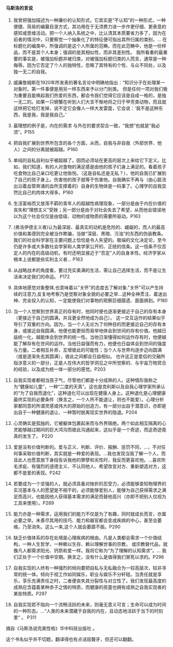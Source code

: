 #### 马斯洛的言说

1. 我曾把强加描述为一种廉价的认知形式，它其实是“不认知”的一种形式，一种便捷、简易的编纂目录方式，其功用在于无须费力进一步作更仔细、更表意的感知或思维活动。把一个人纳入系统之中，比认清其本质要省力多了，因为在前者的情况中，只要察觉一个抽象化了的特征便可指出其所归属的类别，... 在标题化的编类中，所强调的是这个人所属的范畴。而在此范畴中，他是一份样品，而不是其个人本身；强调的是其相似性，而非其差别性。
   我所看重的最重要的事实是，被强加标题并被归类，对被强加标题归类的人而言，通常是一种侮辱。因为它否定了个人的独特性，忽略了其特有的个性、与众不同处，以及独一无二的自我。     

2. 威廉詹姆斯在1920年所发表的著名言论中明确地指出：“知识分子在处理某一对象时，第一件事便是用另一样东西来予以分门别类。
但是任何一项对我们极为重要且能唤起我们热爱的东西，都会令我们觉得它应该是自成一格的，是独一无二的。如果一只螃蟹在听到人们大言不惭地将之归于甲壳类动物，而且就这样把它给打发掉，说不定它会像人一样大发雷霆，它会说：‘我不是这种东西，我是我，我是我自己。’
   
3.  最理想的例子是，内在的需求 与外在的要求契合一致，“我想”也就是“我必须”。P155

4.   把自我扩展到世界所包含的各个方面，从而，自我与非自我（外部世界、他人）之间的分离就被超越。P160

5. 单纯的自私自利似乎被超越了。因而必须站在更高的层次上来给它下定义。比如，我们知道，有的人对食物的满足感是由他的孩子们身上满足的。看着孩子吃食物比自己亲口吃更让他愉悦。（这是自私还是无私？），他的自我已扩展到了自己的孩子身上。伤害他的孩子就等于伤害他。自我确实不再与（由心脏流出沿着血管奔涌的血所支撑着的）自身的生物体是一码事了。心理学的自我显然比自己的肉体大得多。P160

6.  生活富裕而又放荡不羁的青年人的超越性病理现象，一部分是由于内在价值的丧失和“理想主义”受挫；另一部分是由于对社会失去了希望，从而他会错误地以为这个社会仅仅是由低级、动物的或物质的需要所驱动。P163

7. (弗洛伊德主义者)认为最深层、最真实的动机是危险的、龌龊的，而人的最高价值和美德则完全被当作欺骗，当做“深层、黑暗、污浊”的东西的伪装教条。我们的社会科学家在主要问题上恰恰是令人失望的。极端的文化决定论，至今仍是许多或大多数社会学家和人类学家公开的、正统的信条。这一信条不仅否定人的内在的高级动机，有时还明显接近于“否定”人的自身本性。经济学家从根本上说都是些实利主义者... P163  

8.  从战略战术的角度看，要过充实美满的生活，需让自己选择生活，而不是让生活来决定我们的命运。 P172   

9. 具体地感觉对象整体,也意味着以"关怀"的态度去了解对象."关怀"可以产生持续的注意力,反复地考察乃是觉察对象全貌的必要之举...这种全神贯注、着迷出神、完全投入的认知，一定能使我们对事物的观察巨细靡遗、面面俱到。P180   

10. 当一个人觉察到世界真正的存有时，他同时便也逐渐更接近于自己的存有本身（更接近于自己的圆满，并且更全然地成为自己）。
这一交互运作的结果似乎导引了双重的方向。因为，当一个人无论为了何种目的而更接近自己的存有本身，或接近自我圆满，他便也能更轻而易举地体会到世间的存有价值。他越日益统一化，越能体会到世界的统一性。当他日渐懂得如何运作存有时，他便越能了解存有在世间的运作。当他日益强而有力，他便也日益体会到世间的强度与力量。二者相互补弃，互增彼此的可能性；当个人与世界均逐步迈向圆满（或是逐渐失去其圆满），彼此之间都会日益相似。
     也许这正是爱侣的交融所指涉意义的一部分，正是人在伟大的哲学洞见之中所觉察的、与宇宙万物冥合的经验，以及成为统一体一部分的感觉。P203

11. 自我实现者都相当孩子气，尽管他们都是十分成熟的人。这种情形我称之为“健康如儿童”，一种“二度的天真”。这也是克利斯以及自我心理学家所承认的“为了自我而退化”，这种退化可以出现在健康人身上。这种退化是心理健康最终实现的必要条件（换言之，一个人所不能退让，则也不能爱）。心理分析家都同意的所谓灵感或伟大的原始的创造力，有一部分出自于潜意识，亦即是出自于一种健康的退让、一种暂时脱离现实世界的隐退。P204  

12. 心灵确实是孤独的，它被躯体包裹起来而与外界隔绝。两个如此相互隔离的心灵能够越过期间的巨大鸿沟而彼此沟通起来，这似乎是一个奇迹，而这奇迹竟真的发生了。 P220  

13. 爱是没有价值判断的。爱与正义、判断、评价、报酬、惩罚不同，...，不对任何事采取价值判断，其实就是一种爱的表现。...我也发现当我了解一个人，而且此人也愿意放下身段告诉我他的罪孽和劣性时，我反而更喜欢他。...喜欢吹毛求疵、有强烈的道德主义、不认同他人、希望改变对方、重新塑造对方，这都不是爱的表现。P242

14. 若要成为一个坚强的人，就必须具备对挫折的忍受力，必须能够查知物理界的实况基本与人的愿望是不相干的，必须能够爱别人，能够为自己获得需求之满足而高兴，也能因他人获得基本需求的满足而替他高兴（亦即不把别人仅视为工具来使用）。P289

15.  能力亦是一种需求，运用我们的能力不仅是为了有趣，同时就成长而言，亦属必要之举。未善尽其用的技巧、能力和器官都会变成疾病的中心，甚至会萎缩，乃至消失。这么一来,这个人就会萎靡不振。P290

16. 缺乏价值体系的存在处境是心理疾病的根由。凡是人类都会需求一个价值结构，一种人生哲学，一种赖以生存、赖以理解世事的宗教，
或宗教替代品，就像凡人都需求阳光、钙质和爱一样。我将它称为“为了理解的认知需求”。... 我们正处于一个价值中空期。换言之，没有什么是值得我们冒死以求的。P296

17. 自我实现的人终有一种强烈的倾向要把自私与无私融合为一较高层次，较非寻常的统一体。倾向于视工作如同娱乐，职业与娱乐不分轩轾。当责任就是享乐，享乐充满责任之时，二者便丧失其分裂性与对立性了。我们发现最高度的成熟应含蕴着某种赤子之情的特质，而健康的孩童也拥有成熟之自我实现者的某些特质。P297

18. 自我实现若不指向一个流畅活跃的未来，则毫无意义可言；生命可以成为时间的一种形态。...“人类的未来潜藏于自我的内在，且动态地活跃于当下的时刻里“ 。 P311    


摘自《马斯洛说完美性格》华中科技出版社 。 

这个书名似乎并不切题，翻译得也有点诘屈聱牙，但还可以翻翻。
